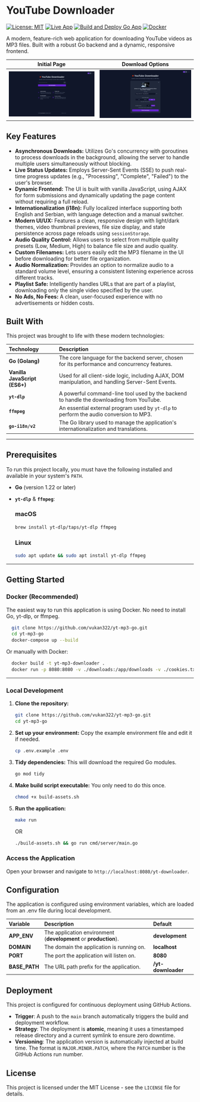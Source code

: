 # YouTube Downloader

[![License: MIT](https://img.shields.io/badge/License-MIT-yellow.svg)](https://opensource.org/licenses/MIT)
[![Live App](https://img.shields.io/badge/Live_App-Online-brightgreen)](https://lukavukanovic.xyz/yt-downloader/)
[![Build and Deploy Go App](https://github.com/vukan322/yt-mp3-go/actions/workflows/deploy.yml/badge.svg)](https://github.com/vukan322/yt-mp3-go/actions/workflows/deploy.yml)
[![Docker](https://img.shields.io/badge/Docker-Ready-blue?logo=docker&logoColor=white)](https://github.com/vukan322/yt-mp3-go#getting-started)


A modern, feature-rich web application for downloading YouTube videos as MP3 files.
Built with a robust Go backend and a dynamic, responsive frontend.

|                                     Initial Page                                      |                                         Download Options                                          |
|:-------------------------------------------------------------------------------------:|:-------------------------------------------------------------------------------------------------:|
| <img src="/screenshots/app-screenshot.png" alt="Initial Page Screenshot" width="450"> | <img src="/screenshots/app-screenshot-options.png" alt="Download Options Screenshot" width="450"> |

## Key Features

- **Asynchronous Downloads:** Utilizes Go's concurrency with goroutines to process downloads in the background, allowing the server to handle multiple users simultaneously without blocking.
- **Live Status Updates:** Employs Server-Sent Events (SSE) to push real-time progress updates (e.g., "Processing", "Complete", "Failed") to the user's browser.
- **Dynamic Frontend:** The UI is built with vanilla JavaScript, using AJAX for form submissions and dynamically updating the page content without requiring a full reload.
- **Internationalization (i18n):** Fully localized interface supporting both English and Serbian, with language detection and a manual switcher.
- **Modern UI/UX:** Features a clean, responsive design with light/dark themes, video thumbnail previews, file size display, and state persistence across page reloads using `sessionStorage`.
- **Audio Quality Control:** Allows users to select from multiple quality presets (Low, Medium, High) to balance file size and audio quality.
- **Custom Filenames:** Lets users easily edit the MP3 filename in the UI before downloading for better file organization.
- **Audio Normalization:** Provides an option to normalize audio to a standard volume level, ensuring a consistent listening experience across different tracks.
- **Playlist Safe:** Intelligently handles URLs that are part of a playlist, downloading only the single video specified by the user.
- **No Ads, No Fees:** A clean, user-focused experience with no advertisements or hidden costs.

## Built With

This project was brought to life with these modern technologies:

| Technology                    | Description                                                                                           |
|:------------------------------|:------------------------------------------------------------------------------------------------------|
| **Go (Golang)**               | The core language for the backend server, chosen for its performance and concurrency features.        |
| **Vanilla JavaScript (ES6+)** | Used for all client-side logic, including AJAX, DOM manipulation, and handling Server-Sent Events.    |
| **`yt-dlp`**                  | A powerful command-line tool used by the backend to handle the downloading from YouTube.              |
| **`ffmpeg`**                  | An essential external program used by `yt-dlp` to perform the audio conversion to MP3.                |
| **`go-i18n/v2`**              | The Go library used to manage the application's internationalization and translations.                |

---

## Prerequisites

To run this project locally, you must have the following installed and available in your system's `PATH`.

- **Go** (version 1.22 or later)
- **`yt-dlp`** & **`ffmpeg`**:

  ### macOS
  ```sh
  brew install yt-dlp/taps/yt-dlp ffmpeg
  ```

  ### Linux
  ```sh
  sudo apt update && sudo apt install yt-dlp ffmpeg
  ```
  
<hr>

## Getting Started

### Docker (Recommended)

The easiest way to run this application is using Docker. No need to install Go, yt-dlp, or ffmpeg.

```sh
  git clone https://github.com/vukan322/yt-mp3-go.git
  cd yt-mp3-go
  docker-compose up --build
```

Or manually with Docker:
```sh
  docker build -t yt-mp3-downloader .
  docker run -p 8080:8080 -v ./downloads:/app/downloads -v ./cookies.txt:/app/cookies.txt:ro yt-mp3-downloader
```
<hr>

### Local Development

1.  **Clone the repository:**
    ```sh
    git clone https://github.com/vukan322/yt-mp3-go.git
    cd yt-mp3-go
    ```

2.  **Set up your environment:**
    Copy the example environment file and edit it if needed.
    ```sh
    cp .env.example .env
    ```

3.  **Tidy dependencies:**
    This will download the required Go modules.
    ```sh
    go mod tidy
    ```

4.  **Make build script executable:**
    You only need to do this once.
    ```sh
    chmod +x build-assets.sh
    ```

5.  **Run the application:**
    ```sh
    make run
    ```
    OR
    ```sh
    ./build-assets.sh && go run cmd/server/main.go
    ```

### Access the Application

Open your browser and navigate to `http://localhost:8080/yt-downloader`.

## Configuration

The application is configured using environment variables, which are loaded from an .env file during local development.

| Variable                      | Description                                                           | Default                       |
|:------------------------------|:----------------------------------------------------------------------|:------------------------------|
| **APP_ENV**                   | The application environment (**development** or **production**).      | **development**               |
| **DOMAIN**                    | The domain the application is running on.                             | **localhost**                 |
| **PORT**                      | The port the application will listen on.                              | **8080**                      |
| **BASE_PATH**                 | The URL path prefix for the application.                              | **/yt-downloader**            |

## Deployment

This project is configured for continuous deployment using GitHub Actions.

 - **Trigger**: A push to the `main` branch automatically triggers the build and deployment workflow.
 - **Strategy**: The deployment is **atomic**, meaning it uses a timestamped release directory and a current symlink to ensure zero downtime.
 - **Versioning**: The application version is automatically injected at build time. The format is `MAJOR.MINOR.PATCH`, 
 where the `PATCH` number is the GitHub Actions run number.

## License

This project is licensed under the MIT License - see the `LICENSE` file for details.
